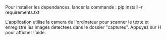 Pour installer les dependances, lancer la commande : 
pip install -r requirements.txt

L'application utilise la camera de l'ordinateur pour scanner le texte et enregistre les images detectees dans le dossier "captures". Appuyez sur H pour afficher l'aide.
